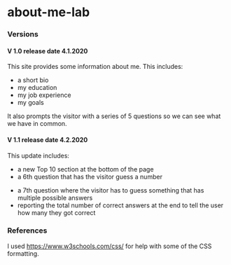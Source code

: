 # about-me-lab
### Versions

#### V 1.0 release date 4.1.2020
This site provides some information about me. This includes:
- a short bio
- my education
- my job experience
- my goals

It also prompts the visitor with a series of 5 questions so we can see what we have in common.


#### V 1.1 release date 4.2.2020
This update includes:
 - a new Top 10 section at the bottom of the page
 - a 6th question that has the visitor guess a number
<!-- clarify the 7th question when known and delete this comment-->
 - a 7th question where the visitor has to guess something that has multiple possible answers
 - reporting the total number of correct answers at the end to tell the user how many they got correct
 
### References
I used https://www.w3schools.com/css/ for help with some of the CSS formatting.
